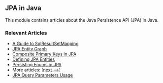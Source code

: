 ## JPA in Java

This module contains articles about the Java Persistence API (JPA) in Java.

### Relevant Articles

- [A Guide to SqlResultSetMapping](https://www.baeldung.com/jpa-sql-resultset-mapping)
- [JPA Entity Graph](https://www.baeldung.com/jpa-entity-graph)
- [Composite Primary Keys in JPA](https://www.baeldung.com/jpa-composite-primary-keys)
- [Defining JPA Entities](https://www.baeldung.com/jpa-entities)
- [Persisting Enums in JPA](https://www.baeldung.com/jpa-persisting-enums-in-jpa)
- More articles: [[next -->]](/persistence-modules/java-jpa-2)
- [JPA Query Parameters Usage](https://www.baeldung.com/jpa-query-parameters)
